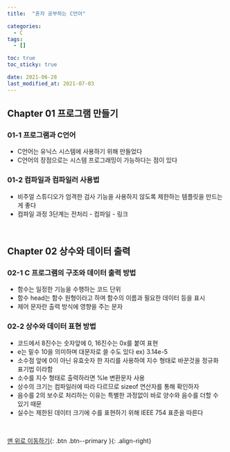 ```yaml
---
title:  "혼자 공부하는 C언어" 

categories:
  - C
tags:
  - []

toc: true
toc_sticky: true

date: 2021-06-28
last_modified_at: 2021-07-03
---
```


## Chapter 01 프로그램 만들기

### 01-1 프로그램과 C언어
- C언어는 유닉스 시스템에 사용하기 위해 만들었다
- C언어의 장점으로는 시스템 프로그래밍이 가능하다는 점이 있다

### 01-2 컴파일과 컴파일러 사용법
- 비주얼 스튜디오가 엄격한 검사 기능을 사용하지 않도록 제한하는 템플릿을 만드는게 좋다
- 컴파일 과정 3단계는 전처리 - 컴파일 - 링크

<br>

## Chapter 02 상수와 데이터 출력

### 02-1 C 프로그램의 구조와 데이터 출력 방법
- 함수는 일정한 기능을 수행하는 코드 단위
- 함수 head는 함수 원형이라고 하며 함수의 이름과 필요한 데이터 등을 표시
- 제어 문자란 출력 방식에 영향을 주는 문자

### 02-2 상수와 데이터 표현 방법
- 코드에서 8진수는 숫자앞에 0, 16진수는 0x를 붙여 표현
- e는 밑수 10을 의미하며 대문자로 쓸 수도 있다 ex) 3.14e-5
- 소수점 앞에 0이 아닌 유효숫자 한 자리를 사용하여 지수 형태로 바꾼것을 정규화 표기법 이라함
- 소수를 지수 형태로 출력하라면 %le 변환문자 사용
- 상수의 크기는 컴파일러에 따라 다르므로 sizeof 연산자를 통해 확인하자
- 음수를 2의 보수로 처리하는 이유는 특별한 과정없이 바로 양수와 음수를 더할 수 있기 때문
- 실수는 제한된 데이터 크기에 수를 표현하기 위해 IEEE 754 표준을 따른다

<br>

[맨 위로 이동하기](#){: .btn .btn--primary }{: .align-right}